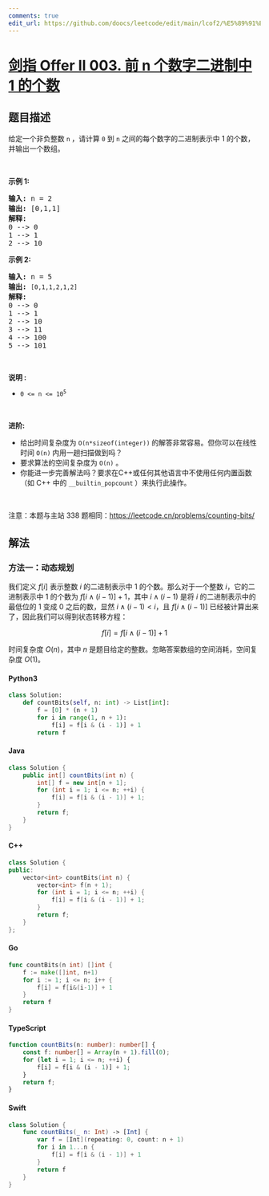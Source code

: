 ```yaml
---
comments: true
edit_url: https://github.com/doocs/leetcode/edit/main/lcof2/%E5%89%91%E6%8C%87%20Offer%20II%20003.%20%E5%89%8D%20n%20%E4%B8%AA%E6%95%B0%E5%AD%97%E4%BA%8C%E8%BF%9B%E5%88%B6%E4%B8%AD%201%20%E7%9A%84%E4%B8%AA%E6%95%B0/README.md
---
```


<!-- problem:start -->

# [剑指 Offer II 003. 前 n 个数字二进制中 1 的个数](https://leetcode.cn/problems/w3tCBm)

## 题目描述

<!-- description:start -->

<p>给定一个非负整数 <code>n</code><b>&nbsp;</b>，请计算 <code>0</code> 到 <code>n</code> 之间的每个数字的二进制表示中 1 的个数，并输出一个数组。</p>

<p>&nbsp;</p>

<p><strong>示例 1:</strong></p>

<pre>
<strong>输入: </strong>n =<strong> </strong>2
<strong>输出: </strong>[0,1,1]
<strong>解释: 
</strong>0 --&gt; 0
1 --&gt; 1
2 --&gt; 10
</pre>

<p><strong>示例&nbsp;2:</strong></p>

<pre>
<strong>输入: </strong>n =<strong> </strong>5
<strong>输出: </strong><code>[0,1,1,2,1,2]
</code><span style="white-space: pre-wrap;"><strong>解释:</strong>
</span>0 --&gt; 0
1 --&gt; 1
2 --&gt; 10
3 --&gt; 11
4 --&gt; 100
5 --&gt; 101
</pre>

<p>&nbsp;</p>

<p><strong>说明 :</strong></p>

<ul>
	<li><code>0 &lt;= n &lt;= 10<sup>5</sup></code></li>
</ul>

<p>&nbsp;</p>

<p><strong>进阶:</strong></p>

<ul>
	<li>给出时间复杂度为&nbsp;<code>O(n*sizeof(integer))</code><strong>&nbsp;</strong>的解答非常容易。但你可以在线性时间&nbsp;<code>O(n)</code><strong>&nbsp;</strong>内用一趟扫描做到吗？</li>
	<li>要求算法的空间复杂度为&nbsp;<code>O(n)</code>&nbsp;。</li>
	<li>你能进一步完善解法吗？要求在C++或任何其他语言中不使用任何内置函数（如 C++ 中的&nbsp;<code>__builtin_popcount</code><strong>&nbsp;</strong>）来执行此操作。</li>
</ul>

<p>&nbsp;</p>

<p><meta charset="UTF-8" />注意：本题与主站 338&nbsp;题相同：<a href="https://leetcode.cn/problems/counting-bits/">https://leetcode.cn/problems/counting-bits/</a></p>

<!-- description:end -->

## 解法

<!-- solution:start -->

### 方法一：动态规划

我们定义 $f[i]$ 表示整数 $i$ 的二进制表示中 $1$ 的个数。那么对于一个整数 $i$，它的二进制表示中 $1$ 的个数为 $f[i \wedge (i - 1)] + 1$，其中 $i \wedge (i - 1)$ 是将 $i$ 的二进制表示中的最低位的 $1$ 变成 $0$ 之后的数，显然 $i \wedge (i - 1) \lt i$，且 $f[i \wedge (i - 1)]$ 已经被计算出来了，因此我们可以得到状态转移方程：

$$
f[i] = f[i \wedge (i - 1)] + 1
$$

时间复杂度 $O(n)$，其中 $n$ 是题目给定的整数。忽略答案数组的空间消耗，空间复杂度 $O(1)$。

<!-- tabs:start -->

#### Python3

```python
class Solution:
    def countBits(self, n: int) -> List[int]:
        f = [0] * (n + 1)
        for i in range(1, n + 1):
            f[i] = f[i & (i - 1)] + 1
        return f
```

#### Java

```java
class Solution {
    public int[] countBits(int n) {
        int[] f = new int[n + 1];
        for (int i = 1; i <= n; ++i) {
            f[i] = f[i & (i - 1)] + 1;
        }
        return f;
    }
}
```

#### C++

```cpp
class Solution {
public:
    vector<int> countBits(int n) {
        vector<int> f(n + 1);
        for (int i = 1; i <= n; ++i) {
            f[i] = f[i & (i - 1)] + 1;
        }
        return f;
    }
};
```

#### Go

```go
func countBits(n int) []int {
	f := make([]int, n+1)
	for i := 1; i <= n; i++ {
		f[i] = f[i&(i-1)] + 1
	}
	return f
}
```

#### TypeScript

```ts
function countBits(n: number): number[] {
    const f: number[] = Array(n + 1).fill(0);
    for (let i = 1; i <= n; ++i) {
        f[i] = f[i & (i - 1)] + 1;
    }
    return f;
}
```

#### Swift

```swift
class Solution {
    func countBits(_ n: Int) -> [Int] {
        var f = [Int](repeating: 0, count: n + 1)
        for i in 1...n {
            f[i] = f[i & (i - 1)] + 1
        }
        return f
    }
}
```

<!-- tabs:end -->

<!-- solution:end -->

<!-- problem:end -->
